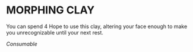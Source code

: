 ﻿---
tags:
  - Item
  - Consumable
name: 'MORPHING CLAY'
description: 'You can spend 4 Hope to use this clay, altering your face enough to make you unrecognizable until your next rest.'
---

# MORPHING CLAY

You can spend 4 Hope to use this clay, altering your face enough to make you unrecognizable until your next rest.

*Consumable*
